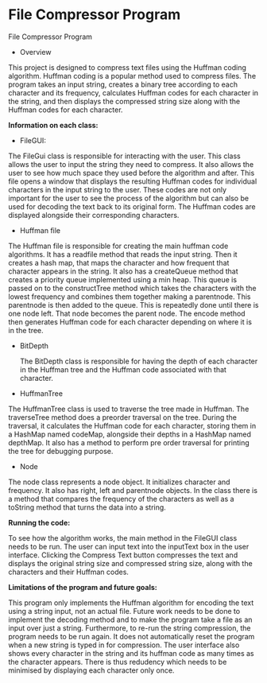 # File Compressor Program

File Compressor Program

- Overview
  
This project is designed to compress text files using the Huffman coding algorithm. Huffman coding is a popular method used to compress files. The program takes an input string, creates a binary tree according to each character and its frequency, calculates Huffman codes for each character in the string, and then displays the compressed string size along with the Huffman codes for each character.

**Information on each class:**
  
- FileGUI:

The FileGui class is responsible for interacting with the user. This class allows the user to input the string they need to compress. It also allows the user to see how much space they used before the algorithm and after. This file opens a window that displays the resulting Huffman codes for individual characters in the input string to the user. These codes are not only important for the user to see the process of the algorithm but can also be used for decoding the text back to its original form. The Huffman codes are displayed alongside their corresponding characters.

- Huffman file
  
The Huffman file is responsible for creating the main huffman code algorithms. It has a readfile method that reads the input string. Then it creates a hash map, that maps the character and how frequent that character appears in the string. It also has a createQueue method that creates a priority queue implemented using a min heap. This queue is passed on to the constructTree method which takes the characters with the lowest frequency and combines them together making a parentnode. This parentnode is then added to the queue. This is repeatedly done until there is one node left. That node becomes the parent node. The encode method then generates Huffman code for each character depending on where it is in the tree.

- BitDepth
  
  The BitDepth class is responsible for having the depth of each character in the Huffman tree and the Huffman code associated with that character.

- HuffmanTree

The HuffmanTree class is used to traverse the tree made in Huffman. The traverseTree method does a preorder traversal on the tree. During the traversal, it calculates the Huffman code for each character, storing them in a HashMap named codeMap, alongside their depths in a HashMap named depthMap. It also has a method to perform pre order traversal for printing the tree for debugging purpose. 

- Node

The node class represents a node object. It initializes character and frequency. It also has right, left and parentnode objects. In the class there is a method that compares the frequency of the characters as well as a toString method that turns the data into a string.

**Running the code:**

To see how the algorithm works, the main method in the FileGUI class needs to be run. The user can input text into the inputText box in the user interface. Clicking the Compress Text button compresses the text and displays the original string size and compressed string size, along with the characters and their Huffman codes.

**Limitations of the program and future goals:**
  
This program only implements the Huffman algorithm for encoding the text using a string input, not an actual file. Future work needs to be done to implement the decoding method and to make the program take a file as an input over just a string. Furthermore, to re-run the string compression, the program needs to be run again. It does not automatically reset the program when a new string is typed in for compression. The user interface also shows every character in the string and its huffman code as many times as the character appears. There is thus redudency which needs to be minimised by displaying each character only once. 



